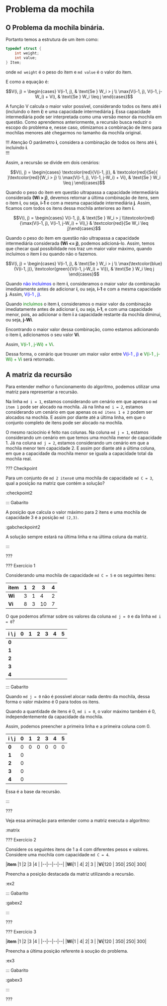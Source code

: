 Problema da mochila
======

O Problema da mochila binária.
---------

Portanto temos a estrutura de um item como:

``` c
typedef struct {
    int weight;
    int value;
} Item;
```

onde `md weight` é o peso do item e `md value` é o valor do item.

E como a equação é:

$$V(i, j) = \begin{cases} V(i-1, j), & \text{Se } W_i > j \\ \max(V(i-1, j), V(i-1, j-W_i) + Vi), & \text{Se } W_i \leq j \end{cases}$$
 

A função V calcula o maior valor possível, considerando todos os itens até **i** (incluindo o item **i**) e uma capacidade intermediária **j**. Essa capacidade intermediária pode ser interpretada como uma versão menor da mochila em questão. Como aprendemos anteriormente, a recursão busca reduzir o escopo do problema e, nesse caso, otimizamos a combinação de itens para mochilas menores até chegarmos no tamanho da mochila original.


!!! Atenção
O parâmetro  **i**, considera a combinação de todos os itens até **i**, incluindo **i**.  
!!!

Assim, a recursão se divide em dois cenários:

$$V(i, j) = \begin{cases} \textcolor{red}{V(i-1, j)}, & \textcolor{red}{Se}{ }\textcolor{red}{W_i > j} \\ \max(V(i-1, j), V(i-1, j-W_i) + Vi), & \text{Se } W_i \leq j \end{cases}$$

Quando o peso do item em questão ultrapassa a capacidade intermediária considerada **(Wi > j)**, devemos retornar a última combinação de itens, sem o item **i**, ou seja, **i-1** e com a mesma capacidade intermediária **j**. Assim, ficamos com todos os itens dessa mochila anteriores ao item **i**.


$$V(i, j) = \begin{cases} V(i-1, j), & \text{Se } W_i > j \\\textcolor{red}{\max(V(i-1, j), V(i-1, j-W_i) + Vi),} & \textcolor{red}{Se  W_i \leq j}\end{cases}$$

Quando o peso do item em questão não ultrapassa a capacidade intermediária considerada **(Wi <= j)**, podemos adicioná-lo. Assim, temos que checar qual possibilidade nos traz um maior valor máximo, quando incluímos o item **i** ou quando não o fazemos.

$$V(i, j) = \begin{cases} V(i-1, j), & \text{Se } W_i > j \\ \max(\textcolor{blue}{V(i-1, j)}, \textcolor{green}{V(i-1, j-W_i) + Vi}), & \text{Se } W_i \leq j \end{cases}$$

Quando <span style="color:blue">não incluímos </span> o item **i**, consideramos o maior valor da combinação imediatamente antes de adicionar **i**, ou seja, **i-1** e com a mesma capacidade **j**. Assim, <span style="color:blue">V(i-1 , j)</span>.

Quando <span style="color:green">incluímos</span> o item **i**, consideramos o maior valor da combinação imediatamente antes de adicionar **i**, ou seja, **i-1**, e com uma capacidade menor, pois, ao adicionar o item **i** a capacidade restante da mochila diminui, ou seja, **j-Wi**.

Encontrando o maior valor dessa combinação, como estamos adicionando o item **i**, adicionamos o seu valor **Vi**.

Assim, <span style="color:green">V(i-1 , j-Wi) + Vi</span>.

Dessa forma, o cenário que trouxer um maior valor entre <span style="color:blue">V(i-1 , j)</span> e <span style="color:green">V(i-1 , j-Wi) + Vi</span> será retornado.


A matriz da recursão
---------

Para entender melhor o funcionamento do algoritmo, podemos utilizar uma matriz para representar a recursão. 

Na linha `md i = 1`, estamos considerando um cenário em que apenas o `md item 1` pode ser alocado na mochila. Já na linha `md i = 2`, estamos considerando um cenário em que apenas os `md itens 1 e 2` podem ser alocados na mochila. E assim por diante até a última linha, em que o conjunto completo de itens pode ser alocado na mochila.

O mesmo raciocínio é feito nas colunas. Na coluna `md j = 1`, estamos considerando um cenário em que temos uma mochila menor de capacidade 1. Já na coluna `md j = 2`, estamos considerando um cenário em que a mochila menor tem capacidade 2. E assim por diante até a última coluna, em que a capacidade da mochila menor se iguala a capacidade total da mochila real.

??? Checkpoint

Para um conjunto de `md 2 itens`e uma mochila de capacidade `md C = 3`, qual a posição na matriz que contém  a solução?

:checkpoint2

::: Gabarito

A posição que calcula o valor máximo para 2 itens e uma mochila de capacidade 3 é a posição `md (2,3)`.


:gabcheckpoint2

A solução sempre estará na última linha e na última coluna da matriz.

:::

???

??? Exercício 1

Considerando uma mochila de capacidade `md C = 5` e os seguintes itens:

|**item** |1 |2 |3 |4 |
|--|--|--|--|--|
|**Wi**|3 | 1| 4| 2 |
|**Vi**|8 | 3| 10| 7|


O que podemos afirmar sobre os valores da coluna `md j = 0` e da linha `md i = 0`?

i \ j  |0   | 1  | 2  | 3  | 4  | 5  |
 ----- |:--:|:--:|:--:|:--:|:--:|:--:|
**0**  |    |    |    |    |    |    |
**1**  |    |    |    |    |    |    |
**2**  |    |    |    |    |    |    |
**3**  |    |    |    |    |    |    |
**4**  |    |    |    |    |    |    |

::: Gabarito

Quando `md j = 0` não é possível alocar nada dentro da mochila, dessa forma o valor máximo é 0 para todos os itens.

Quando a quantidade de itens é 0, `md i = 0`, o valor máximo também é 0, independentemente da capacidade da mochila.

Assim, podemos preencher a primeira linha e a primeira coluna com 0.

i \ j  |0   | 1  | 2  | 3  | 4  | 5  |
 ----- |:--:|:--:|:--:|:--:|:--:|:--:|
**0**  |0   |0   |0   |0   |0   |0   |
**1**  |0   |    |    |    |    |    |
**2**  |0   |    |    |    |    |    |
**3**  |0   |    |    |    |    |    |
**4**  |0   |    |    |    |    |    |

Essa é a base da recursão.

:::

???

Veja essa animação para entender como a matriz executa o algoritmo:

:matrix

??? Exercício 2

Considere os seguintes itens de 1 a 4 com diferentes pesos e valores. Considere uma mochila com capacidade `md C = 4`.

|**item** |1 |2 |3 |4 |
|--|--|--|--|
|**Wi**|1 | 4| 2| 3 |
|**Vi**|120 | 350| 250| 300|

Preencha a posição destacada da matriz utilizando a recursão.

:ex2

::: Gabarito

:gabex2

:::

???

??? Exercício 3


|**item** |1 |2 |3 |4 |
|--|--|--|--|
|**Wi**|1 | 4| 2| 3 |
|**Vi**|120 | 350| 250| 300|

Preencha a última posição referente à soução do problema.

:ex3

::: Gabarito

:gabex3

:::

???